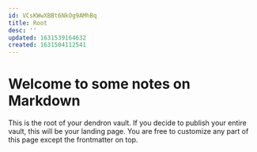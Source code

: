 ```yaml
---
id: VCsKWwXBBt6NkOg9AMhBq
title: Root
desc: ''
updated: 1631539164632
created: 1631504112541
---
```

# Welcome to some notes on Markdown

This is the root of your dendron vault. If you decide to publish your entire vault, this will be your landing page. You are free to customize any part of this page except the frontmatter on top. 
